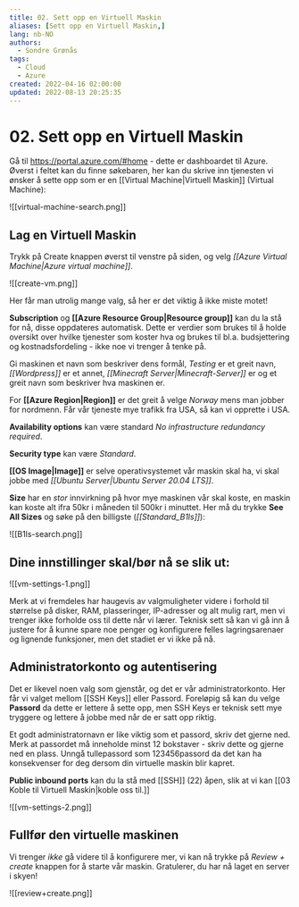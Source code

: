 ```yaml
---
title: 02. Sett opp en Virtuell Maskin
aliases: [Sett opp en Virtuell Maskin,]
lang: nb-NO
authors:
  - Sondre Grønås
tags:
  - Cloud
  - Azure
created: 2022-04-16 02:00:00
updated: 2022-08-13 20:25:35
---
```

# 02. Sett opp en Virtuell Maskin
Gå til https://portal.azure.com/#home - dette er dashboardet til Azure. Øverst i feltet kan du finne søkebaren, her kan du skrive inn tjenesten vi ønsker å sette opp som er en [[Virtual Machine|Virtuell Maskin]] (Virtual Machine):

![[virtual-machine-search.png]]

## Lag en Virtuell Maskin
Trykk på Create knappen øverst til venstre på siden, og velg *[[Azure Virtual Machine|Azure virtual machine]]*.

![[create-vm.png]]

Her får man utrolig mange valg, så her er det viktig å ikke miste motet!

**Subscription** og **[[Azure Resource Group|Resource group]]** kan du la stå for nå, disse oppdateres automatisk. Dette er verdier som brukes til å holde oversikt over hvilke tjenester som koster hva og brukes til bl.a. budsjettering og kostnadsfordeling - ikke noe vi trenger å tenke på.

Gi maskinen et navn som beskriver dens formål, *Testing* er et greit navn, *[[Wordpress]]* er et annet, *[[Minecraft Server|Minecraft-Server]]* er og et greit navn som beskriver hva maskinen er.

For **[[Azure Region|Region]]** er det greit å velge *Norway* mens man jobber for nordmenn. Får vår tjeneste mye trafikk fra USA, så kan vi opprette i USA.

**Availability options** kan være standard *No infrastructure redundancy required*.

**Security type** kan være *Standard*.

**[[OS Image|Image]]** er selve operativsystemet vår maskin skal ha, vi skal jobbe med *[[Ubuntu Server|Ubuntu Server 20.04 LTS]]*.

**Size** har en *stor* innvirkning på hvor mye maskinen vår skal koste, en maskin kan koste alt ifra 50kr i måneden til 500kr i minuttet. Her må du trykke **See All Sizes** og søke på den billigste (*[[Standard_B1ls]]*):

![[B1ls-search.png]]

## Dine innstillinger skal/bør nå se slik ut:
![[vm-settings-1.png]]

Merk at vi fremdeles har haugevis av valgmuligheter videre i forhold til størrelse på disker, RAM, plasseringer, IP-adresser og alt mulig rart, men vi trenger ikke forholde oss til dette når vi lærer. Teknisk sett så kan vi gå inn å justere for å kunne spare noe penger og konfigurere felles lagringsarenaer og lignende funksjoner, men det stadiet er vi ikke på nå.

## Administratorkonto og autentisering
Det er likevel noen valg som gjenstår, og det er vår administratorkonto. Her får vi valget mellom [[SSH Keys]] eller Passord. Foreløpig så kan du velge **Passord** da dette er lettere å sette opp, men SSH Keys er teknisk sett mye tryggere og lettere å jobbe med når de er satt opp riktig.

Et godt administratornavn er like viktig som et passord, skriv det gjerne ned. Merk at passordet må inneholde minst 12 bokstaver - skriv dette og gjerne ned en plass. Unngå tullepassord som 123456passord da det kan ha konsekvenser for deg dersom din virtuelle maskin blir kapret.

**Public inbound ports** kan du la stå med [[SSH]] (22) åpen, slik at vi kan [[03 Koble til Virtuell Maskin|koble oss til.]]

![[vm-settings-2.png]]

## Fullfør den virtuelle maskinen
Vi trenger *ikke* gå videre til å konfigurere mer, vi kan nå trykke på *Review + create* knappen for å starte vår maskin. Gratulerer, du har nå laget en server i skyen!

![[review+create.png]]